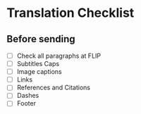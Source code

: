 # Translation Checklist



## Before sending

- [ ] Check all paragraphs at FLIP
- [ ] Subtitles Caps
- [ ] Image captions
- [ ] Links
- [ ] References and Citations
- [ ] Dashes
- [ ] Footer 